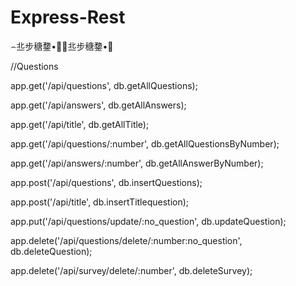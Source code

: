 ﻿# Express-Rest
⌢丠步䅯䥐•਍⌢丠步䅯䥐•਍

//Questions

app.get('/api/questions', db.getAllQuestions);

app.get('/api/answers', db.getAllAnswers);

app.get('/api/title', db.getAllTitle);

app.get('/api/questions/:number', db.getAllQuestionsByNumber);

app.get('/api/answers/:number', db.getAllAnswerByNumber);

app.post('/api/questions', db.insertQuestions);

app.post('/api/title', db.insertTitlequestion);

app.put('/api/questions/update/:no_question', db.updateQuestion);

app.delete('/api/questions/delete/:number:no_question', db.deleteQuestion);

app.delete('/api/survey/delete/:number', db.deleteSurvey);
